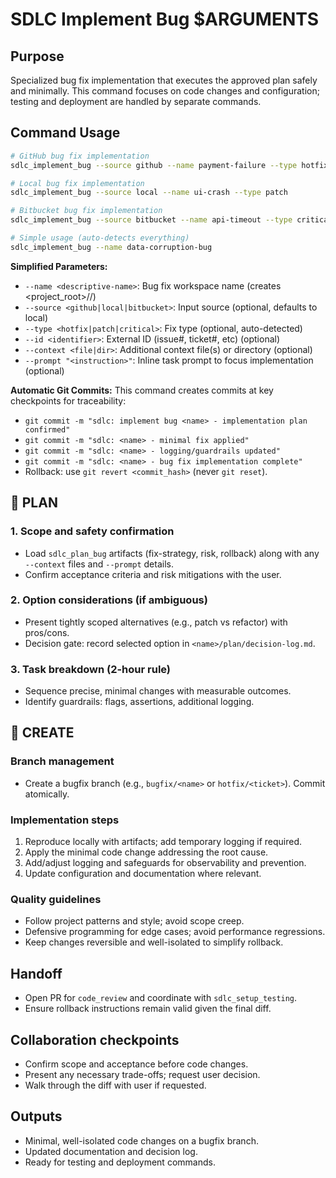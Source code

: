 # SDLC Implement Bug $ARGUMENTS

## Purpose
Specialized bug fix implementation that executes the approved plan safely and minimally. This
command focuses on code changes and configuration; testing and deployment are handled by separate
commands.

## Command Usage
```bash
# GitHub bug fix implementation
sdlc_implement_bug --source github --name payment-failure --type hotfix --id 456

# Local bug fix implementation
sdlc_implement_bug --source local --name ui-crash --type patch

# Bitbucket bug fix implementation
sdlc_implement_bug --source bitbucket --name api-timeout --type critical --id 789

# Simple usage (auto-detects everything)
sdlc_implement_bug --name data-corruption-bug
```

**Simplified Parameters:**
- `--name <descriptive-name>`: Bug fix workspace name (creates <project_root>/<name>/)
- `--source <github|local|bitbucket>`: Input source (optional, defaults to local)
- `--type <hotfix|patch|critical>`: Fix type (optional, auto-detected)
- `--id <identifier>`: External ID (issue#, ticket#, etc) (optional)
- `--context <file|dir>`: Additional context file(s) or directory (optional)
- `--prompt "<instruction>"`: Inline task prompt to focus implementation (optional)

**Automatic Git Commits:**
This command creates commits at key checkpoints for traceability:
- `git commit -m "sdlc: implement bug <name> - implementation plan confirmed"`
- `git commit -m "sdlc: <name> - minimal fix applied"`
- `git commit -m "sdlc: <name> - logging/guardrails updated"`
- `git commit -m "sdlc: <name> - bug fix implementation complete"`
- Rollback: use `git revert <commit_hash>` (never `git reset`).

## 🔹 PLAN
### 1. Scope and safety confirmation
- Load `sdlc_plan_bug` artifacts (fix-strategy, risk, rollback) along with any `--context` files
  and `--prompt` details.
- Confirm acceptance criteria and risk mitigations with the user.

### 2. Option considerations (if ambiguous)
- Present tightly scoped alternatives (e.g., patch vs refactor) with pros/cons.
- Decision gate: record selected option in `<name>/plan/decision-log.md`.

### 3. Task breakdown (2-hour rule)
- Sequence precise, minimal changes with measurable outcomes.
- Identify guardrails: flags, assertions, additional logging.

## 🔹 CREATE
### Branch management
- Create a bugfix branch (e.g., `bugfix/<name>` or `hotfix/<ticket>`). Commit atomically.

### Implementation steps
1. Reproduce locally with artifacts; add temporary logging if required.
2. Apply the minimal code change addressing the root cause.
3. Add/adjust logging and safeguards for observability and prevention.
4. Update configuration and documentation where relevant.

### Quality guidelines
- Follow project patterns and style; avoid scope creep.
- Defensive programming for edge cases; avoid performance regressions.
- Keep changes reversible and well-isolated to simplify rollback.

## Handoff
- Open PR for `code_review` and coordinate with `sdlc_setup_testing`.
- Ensure rollback instructions remain valid given the final diff.

## Collaboration checkpoints
- Confirm scope and acceptance before code changes.
- Present any necessary trade-offs; request user decision.
- Walk through the diff with user if requested.

## Outputs
- Minimal, well-isolated code changes on a bugfix branch.
- Updated documentation and decision log.
- Ready for testing and deployment commands.
